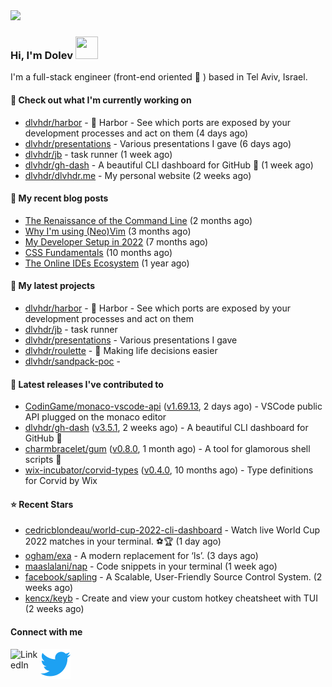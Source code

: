<img height="150px" src="https://user-images.githubusercontent.com/6196971/201547323-c480a60c-81e7-4819-ae37-75c68171aa05.png" />

### Hi, I'm Dolev <img width="36px" height="36px" src="https://user-images.githubusercontent.com/1303154/88677602-1635ba80-d120-11ea-84d8-d263ba5fc3c0.gif" />

I'm a full-stack engineer (front-end oriented :rainbow: ) based in Tel Aviv, Israel.

#### 👷 Check out what I'm currently working on

- [dlvhdr/harbor](https://github.com/dlvhdr/harbor) - 🚢 Harbor - See which ports are exposed by your development processes and act on them (4 days ago)
- [dlvhdr/presentations](https://github.com/dlvhdr/presentations) - Various presentations I gave (6 days ago)
- [dlvhdr/jb](https://github.com/dlvhdr/jb) - task runner (1 week ago)
- [dlvhdr/gh-dash](https://github.com/dlvhdr/gh-dash) - A beautiful CLI dashboard for GitHub 🚀  (1 week ago)
- [dlvhdr/dlvhdr.me](https://github.com/dlvhdr/dlvhdr.me) - My personal website (2 weeks ago)

#### 📜 My recent blog posts

- [The Renaissance of the Command Line](https://dlvhdr.me/posts/the-renaissance-of-the-command-line) (2 months ago)
- [Why I&#39;m using (Neo)Vim](https://dlvhdr.me/posts/why-im-using-vim) (3 months ago)
- [My Developer Setup in 2022](https://dlvhdr.me/posts/dev-setup) (7 months ago)
- [CSS Fundamentals](https://dlvhdr.me/posts/css-fundamentals) (10 months ago)
- [The Online IDEs Ecosystem](https://dlvhdr.me/posts/online-ides-ecosystem) (1 year ago)

#### 🌱 My latest projects

- [dlvhdr/harbor](https://github.com/dlvhdr/harbor) - 🚢 Harbor - See which ports are exposed by your development processes and act on them
- [dlvhdr/jb](https://github.com/dlvhdr/jb) - task runner
- [dlvhdr/presentations](https://github.com/dlvhdr/presentations) - Various presentations I gave
- [dlvhdr/roulette](https://github.com/dlvhdr/roulette) - :slot_machine: Making life decisions easier
- [dlvhdr/sandpack-poc](https://github.com/dlvhdr/sandpack-poc) - 

#### 🔭 Latest releases I've contributed to

- [CodinGame/monaco-vscode-api](https://github.com/CodinGame/monaco-vscode-api) ([v1.69.13](https://github.com/CodinGame/monaco-vscode-api/releases/tag/v1.69.13), 2 days ago) - VSCode public API plugged on the monaco editor
- [dlvhdr/gh-dash](https://github.com/dlvhdr/gh-dash) ([v3.5.1](https://github.com/dlvhdr/gh-dash/releases/tag/v3.5.1), 2 weeks ago) - A beautiful CLI dashboard for GitHub 🚀 
- [charmbracelet/gum](https://github.com/charmbracelet/gum) ([v0.8.0](https://github.com/charmbracelet/gum/releases/tag/v0.8.0), 1 month ago) - A tool for glamorous shell scripts 🎀
- [wix-incubator/corvid-types](https://github.com/wix-incubator/corvid-types) ([v0.4.0](https://github.com/wix-incubator/corvid-types/releases/tag/v0.4.0), 10 months ago) - Type definitions for Corvid by Wix

#### ⭐ Recent Stars

- [cedricblondeau/world-cup-2022-cli-dashboard](https://github.com/cedricblondeau/world-cup-2022-cli-dashboard) - Watch live World Cup 2022 matches in your terminal. ⚽🏆 (1 day ago)
- [ogham/exa](https://github.com/ogham/exa) - A modern replacement for ‘ls’. (3 days ago)
- [maaslalani/nap](https://github.com/maaslalani/nap) - Code snippets in your terminal (1 week ago)
- [facebook/sapling](https://github.com/facebook/sapling) - A Scalable, User-Friendly Source Control System. (2 weeks ago)
- [kencx/keyb](https://github.com/kencx/keyb) - Create and view your custom hotkey cheatsheet with TUI (2 weeks ago)

#### Connect with me

[<img align="left" alt="LinkedIn" width="48px" src="https://camo.githubusercontent.com/c8a9c5b414cd812ad6a97a46c29af67239ddaeae08c41724ff7d945fb4c047e5/68747470733a2f2f6564656e742e6769746875622e696f2f537570657254696e7949636f6e732f696d616765732f7376672f6c696e6b6564696e2e737667" />][linkedin]

[<img align="left" alt="Twitter" width="48px" src="icons/twitter.svg" />][twitter]

[linkedin]: https://www.linkedin.com/in/dolev-hadar/
[twitter]: https://twitter.com/elys1um


